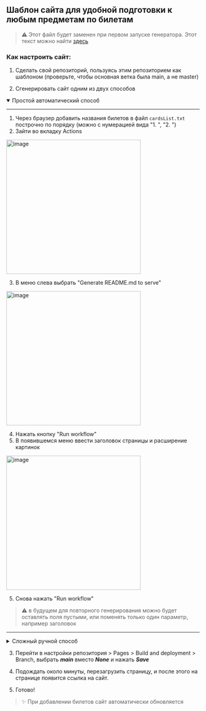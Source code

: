 ## Шаблон сайта для удобной подготовки к любым предметам по билетам

> :warning: Этот файл будет заменен при первом запуске генератора. Этот текст можно найти [здесь](https://github.com/ruddnevITMO/cardsite/wiki)

### Как настроить сайт:

1. Сделать свой репозиторий, пользуясь этим репозиторием как шаблоном (проверьте, чтобы основная ветка была main, а не master)

2. Сгенерировать сайт одним из двух способов

<details open> 
<summary>Простой автоматический способ</summary>

---
1. Через браузер добавить названия билетов в файл `cardsList.txt` построчно по порядку (можно с нумерацией вида "1. ", "2. ")
2. Зайти во вкладку Actions
<img width="350" alt="image" src="https://user-images.githubusercontent.com/37450057/211227429-223ff013-d062-4b48-946a-96a4c6e7ab78.png">

3. В меню слева выбрать "Generate README.md to serve"
<img width="350" alt="image" src="https://user-images.githubusercontent.com/37450057/211227400-e75c2412-15ed-44b5-9257-d3c1585b294d.png">

4. Нажать кнопку "Run workflow"
5. В появившемся меню ввести заголовок страницы и расширение картинок
<img width="350" alt="image" src="https://user-images.githubusercontent.com/37450057/211227465-42cd40cc-8bdf-4986-a65f-ff9dc3211eb1.png">

5. Снова нажать "Run workflow"

> :warning: в будущем для повторного генерирования можно будет оставлять поля пустыми, или поменять только один параметр, например заголовок

---
</details>

<details> 

<summary>Сложный ручной способ</summary>

---
1. Клонировать свой репозиторий
2. Добавить названия билетов в файл `cardsList.txt` построчно по порядку (можно с нумерацией вида "1. ", "2. ")
3. Внутри `generator.py` изменить несколько переменных:

	- в `githubName` указать ваш username
	- в `repoName` указать название вашего репозитория
	- в `header` указать заголовок сайта
	- в `fileExtension` указать расширение картинок (*.png*, *.jpg*, *.jpeg*)
4. Добавить билеты (на один билет одна картинка в расширении, выбранном в пункте 4) в папку `cards` называя файлы номером билета
5. Добавить альтернативные версии билетов (формат и название как в пункте 5) в папку `altCards` **(не обязательно)** 
6. Запустить генератор сайта командой

```sh 
python3 generator.py
```

7. Выгрузить всё в удаленный репозиторий командой

```sh
git commit -am "Initial commit"
git push
```
---
</details>

3. Перейти в настройки репозитория > Pages > Build and deployment > Branch, выбрать ***main*** вместо ***None*** и нажать ***Save***

4. Подождать около минуты, перезагрузить страницу, и после этого на странице появится ссылка на сайт.

5. Готово!

> :sparkles: При добавлении билетов сайт автоматически обновляется
